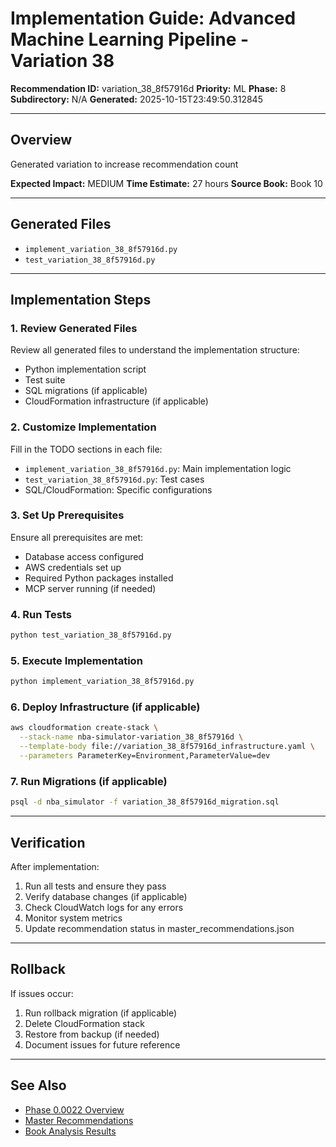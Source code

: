 # Implementation Guide: Advanced Machine Learning Pipeline - Variation 38

**Recommendation ID:** variation_38_8f57916d
**Priority:** ML
**Phase:** 8
**Subdirectory:** N/A
**Generated:** 2025-10-15T23:49:50.312845

---

## Overview

Generated variation to increase recommendation count

**Expected Impact:** MEDIUM
**Time Estimate:** 27 hours
**Source Book:** Book 10

---

## Generated Files

- `implement_variation_38_8f57916d.py`
- `test_variation_38_8f57916d.py`

---

## Implementation Steps

### 1. Review Generated Files

Review all generated files to understand the implementation structure:
- Python implementation script
- Test suite
- SQL migrations (if applicable)
- CloudFormation infrastructure (if applicable)

### 2. Customize Implementation

Fill in the TODO sections in each file:
- `implement_variation_38_8f57916d.py`: Main implementation logic
- `test_variation_38_8f57916d.py`: Test cases
- SQL/CloudFormation: Specific configurations

### 3. Set Up Prerequisites

Ensure all prerequisites are met:
- Database access configured
- AWS credentials set up
- Required Python packages installed
- MCP server running (if needed)

### 4. Run Tests

```bash
python test_variation_38_8f57916d.py
```

### 5. Execute Implementation

```bash
python implement_variation_38_8f57916d.py
```

### 6. Deploy Infrastructure (if applicable)

```bash
aws cloudformation create-stack \
  --stack-name nba-simulator-variation_38_8f57916d \
  --template-body file://variation_38_8f57916d_infrastructure.yaml \
  --parameters ParameterKey=Environment,ParameterValue=dev
```

### 7. Run Migrations (if applicable)

```bash
psql -d nba_simulator -f variation_38_8f57916d_migration.sql
```

---

## Verification

After implementation:
1. Run all tests and ensure they pass
2. Verify database changes (if applicable)
3. Check CloudWatch logs for any errors
4. Monitor system metrics
5. Update recommendation status in master_recommendations.json

---

## Rollback

If issues occur:
1. Run rollback migration (if applicable)
2. Delete CloudFormation stack
3. Restore from backup (if needed)
4. Document issues for future reference

---

## See Also

- [Phase 0.0022 Overview](/Users/ryanranft/nba-simulator-aws/docs/phases/phase_8/)
- [Master Recommendations](/Users/ryanranft/nba-mcp-synthesis/analysis_results/master_recommendations.json)
- [Book Analysis Results](/Users/ryanranft/nba-mcp-synthesis/analysis_results/)
